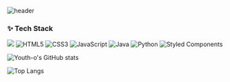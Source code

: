![header](https://capsule-render.vercel.app/api?type=waving&color=ffd4fe&height=300&section=header&text=Welcome%20youth-o's%20Github!&fontSize=50)

### ✨ Tech Stack
<img src="https://img.shields.io/badge/react-20232a.svg?style=for-the-badge&logo=react&logoColor=61DAFB" /> ![HTML5](https://img.shields.io/badge/html5-%23E34F26.svg?style=for-the-badge&logo=html5&logoColor=white) ![CSS3](https://img.shields.io/badge/css3-%231572B6.svg?style=for-the-badge&logo=css3&logoColor=white) ![JavaScript](https://img.shields.io/badge/javascript-%23323330.svg?style=for-the-badge&logo=javascript&logoColor=%23F7DF1E) ![Java](https://img.shields.io/badge/java-%23ED8B00.svg?style=for-the-badge&logo=openjdk&logoColor=white) ![Python](https://img.shields.io/badge/python-3670A0?style=for-the-badge&logo=python&logoColor=ffdd54) ![Styled Components](https://img.shields.io/badge/styled--components-DB7093?style=for-the-badge&logo=styled-components&logoColor=white)

![Youth-o's GitHub stats](https://github-readme-stats.vercel.app/api?username=youth-o&show_icons=true&theme=radical)

![Top Langs](https://github-readme-stats.vercel.app/api/top-langs/?username=youth-o&layout=compact)
